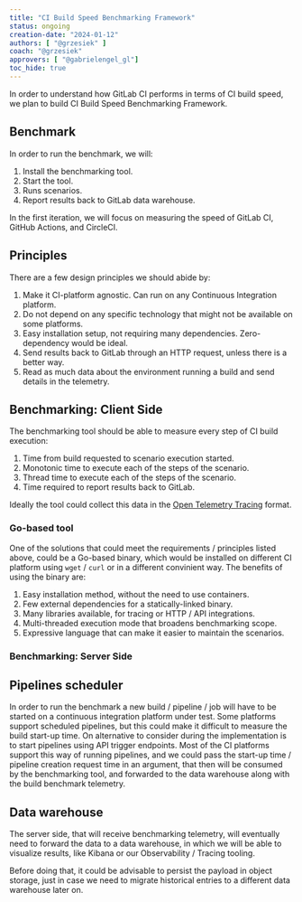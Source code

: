 ```yaml
---
title: "CI Build Speed Benchmarking Framework"
status: ongoing
creation-date: "2024-01-12"
authors: [ "@grzesiek" ]
coach: "@grzesiek"
approvers: [ "@gabrielengel_gl"]
toc_hide: true
---
```


In order to understand how GitLab CI performs in terms of CI build speed, we
plan to build CI Build Speed Benchmarking Framework.

## Benchmark

In order to run the benchmark, we will:

1. Install the benchmarking tool.
1. Start the tool.
1. Runs scenarios.
1. Report results back to GitLab data warehouse.

In the first iteration, we will focus on measuring the speed of GitLab CI, GitHub Actions, and CircleCI.

## Principles

There are a few design principles we should abide by:

1. Make it CI-platform agnostic. Can run on any Continuous Integration platform.
1. Do not depend on any specific technology that might not be available on some platforms.
1. Easy installation setup, not requiring many dependencies. Zero-dependency would be ideal.
1. Send results back to GitLab through an HTTP request, unless there is a better way.
1. Read as much data about the environment running a build and send details in the telemetry.

## Benchmarking: Client Side

The benchmarking tool should be able to measure every step of CI build
execution:

1. Time from build requested to scenario execution started.
1. Monotonic time to execute each of the steps of the scenario.
1. Thread time to execute each of the steps of the scenario.
1. Time required to report results back to GitLab.

Ideally the tool could collect this data in the
[Open Telemetry Tracing](https://opentelemetry.io/docs/specs/otel/trace/api/)
format.

### Go-based tool

One of the solutions that could meet the requirements / principles listed
above, could be a Go-based binary, which would be installed on different CI
platform using `wget` / `curl` or in a different convinient way. The benefits
of using the binary are:

1. Easy installation method, without the need to use containers.
1. Few external dependencies for a statically-linked binary.
1. Many libraries available, for tracing or HTTP / API integrations.
1. Multi-threaded execution mode that broadens benchmarking scope.
1. Expressive language that can make it easier to maintain the scenarios.

### Benchmarking: Server Side

## Pipelines scheduler

In order to run the benchmark a new build / pipeline / job will have to be
started on a continuous integration platform under test. Some platforms support
scheduled pipelines, but this could make it difficult to measure the build
start-up time. On alternative to consider during the implementation is to start
pipelines using API trigger endpoints. Most of the CI platforms support this
way of running pipelines, and we could pass the start-up time / pipeline
creation request time in an argument, that then will be consumed by the
benchmarking tool, and forwarded to the data warehouse along with the build
benchmark telemetry.

## Data warehouse

The server side, that will receive benchmarking telemetry, will eventually need
to forward the data to a data warehouse, in which we will be able to visualize
results, like Kibana or our Observability / Tracing tooling.

Before doing that, it could be advisable to persist the payload in object
storage, just in case we need to migrate historical entries to a different data
warehouse later on.
